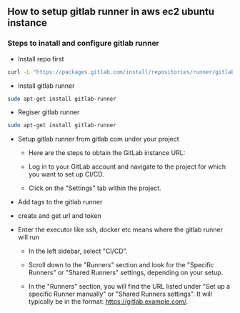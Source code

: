 ## How to setup gitlab runner in aws ec2 ubuntu instance


### Steps to inatall and configure gitlab runner 
- Install repo first

```bash
curl -L "https://packages.gitlab.com/install/repositories/runner/gitlab-runner/script.deb.sh" | sudo bash
```

- Install gitlab runner

```bash
sudo apt-get install gitlab-runner
```

- Regiser gitlab runner
```bash
sudo apt-get install gitlab-runner
```

- Setup gitlab runner from gitlab.com under your project

   - Here are the steps to obtain the GitLab instance URL:

   - Log in to your GitLab account and navigate to the project for which you want to set up CI/CD.

   - Click on the "Settings" tab within the project.

- Add tags to the gitlab runner
- create and get url and token
- Enter the executor like ssh, docker etc means where the gitlab runner will run

   - In the left sidebar, select "CI/CD".

   - Scroll down to the "Runners" section and look for the "Specific Runners" or "Shared Runners" settings, depending on your setup.

   - In the "Runners" section, you will find the URL listed under "Set up a specific Runner manually" or "Shared Runners settings". It will typically be in the format: https://gitlab.example.com/.
